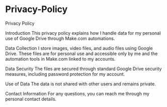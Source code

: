 # Privacy-Policy

Privacy Policy

Introduction This privacy policy explains how I handle data for my personal use of Google Drive through Make.com automations.

Data Collection I store images, video files, and audio files using Google Drive. These files are for personal use and accessible only by me and the automation tools in Make.com linked to my accounts.

Data Security The files are secured through standard Google Drive security measures, including password protection for my account.

Use of Data The data is not shared with other users and remains private.

Contact Information For any questions, you can reach me through my personal contact details.

